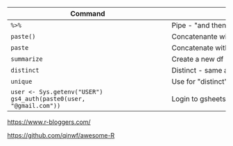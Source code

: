 |&nbsp;&nbsp;&nbsp;&nbsp;&nbsp;&nbsp;&nbsp;&nbsp;&nbsp;&nbsp;&nbsp;&nbsp;&nbsp;&nbsp;&nbsp;&nbsp;&nbsp;&nbsp;&nbsp;&nbsp;&nbsp;&nbsp;&nbsp;&nbsp;&nbsp;&nbsp;&nbsp;&nbsp;&nbsp;&nbsp;&nbsp;&nbsp;Command&nbsp;&nbsp;&nbsp;&nbsp;&nbsp;&nbsp;&nbsp;&nbsp;&nbsp;&nbsp;&nbsp;&nbsp;&nbsp;&nbsp;&nbsp;&nbsp;&nbsp;&nbsp;&nbsp;&nbsp;&nbsp;&nbsp;&nbsp;&nbsp;&nbsp;&nbsp;&nbsp;&nbsp;&nbsp;&nbsp;&nbsp;&nbsp;|&nbsp;&nbsp;&nbsp;&nbsp;&nbsp;&nbsp;&nbsp;&nbsp;&nbsp;&nbsp;&nbsp;&nbsp;&nbsp;&nbsp;&nbsp;&nbsp;&nbsp;&nbsp;&nbsp;&nbsp;&nbsp;&nbsp;&nbsp;&nbsp;&nbsp;&nbsp;&nbsp;&nbsp;&nbsp;&nbsp;&nbsp;&nbsp;Description&nbsp;&nbsp;&nbsp;&nbsp;&nbsp;&nbsp;&nbsp;&nbsp;&nbsp;&nbsp;&nbsp;&nbsp;&nbsp;&nbsp;&nbsp;&nbsp;&nbsp;&nbsp;&nbsp;&nbsp;&nbsp;&nbsp;&nbsp;&nbsp;&nbsp;&nbsp;&nbsp;&nbsp;&nbsp;&nbsp;&nbsp;&nbsp;|
| ------------- | ------------- |
| <code>%>%</code>     | Pipe - "and then" order of operations  |
| <code>paste()</code>     | Concatenante without spaces  |
| <code>paste</code>     | Concatenate with spaces  |
| <code>summarize</code>     | Create a new df  |
| <code>distinct</code> | Distinct - same as in SQL |
| <code>unique</code> | Use for "distinct" with summarize |
| <code>user <- Sys.getenv("USER") gs4_auth(paste0(user, "@gmail.com"))</code> | Login to gsheets |

https://www.r-bloggers.com/

https://github.com/qinwf/awesome-R
